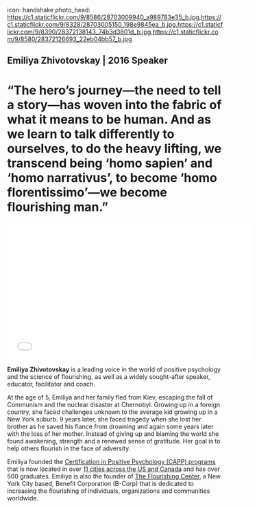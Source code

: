 icon: handshake
photo_head: https://c1.staticflickr.com/9/8586/28703009940_a989783e35_b.jpg,https://c1.staticflickr.com/9/8328/28703005150_198e9845ea_b.jpg,https://c1.staticflickr.com/9/8390/28372138143_74b3d3801d_b.jpg,https://c1.staticflickr.com/9/8580/28372126693_22eb04bb57_b.jpg

## Emiliya Zhivotovskay | 2016 Speaker

# “The hero’s journey—the need to tell a story—has woven into the fabric of what it means to be human. And as we learn to talk differently to ourselves, to do the heavy lifting, we transcend being ‘homo sapien’ and ‘homo narrativus’, to become ‘homo florentissimo’—we become flourishing man.”

<div class="zig-zags_blue"></div>

<iframe src="//player.vimeo.com/video/183022706?byline=0&amp;portrait=0&amp;color=adbf27" width="570" height="321" frameborder="0" webkitallowfullscreen mozallowfullscreen allowfullscreen></iframe>

<div class="line-canvas"></div>

**Emiliya Zhivotovskay** is a leading voice in the world of positive psychology and the science of flourishing, as well as a widely sought-after speaker, educator, facilitator and coach.

At the age of 5, Emiliya and her family fled from Kiev, escaping the fall of Communism and the nuclear disaster at Chernobyl. Growing up in a foreign country, she faced challenges unknown to the average kid growing up in a New York suburb. 9 years later, she faced tragedy when she lost her brother as he saved his fiance from drowning and again some years later with the loss of her mother. Instead of giving up and blaming the world she found awakening, strength and a renewed sense of gratitude. Her goal is to help others flourish in the face of adversity.

Emiliya founded the <a href="http://certificateinpositivepsychology.com/" target="_blank">Certification in Positive Psychology (CAPP) programs</a> that is now located in over <a href="http://certificateinpositivepsychology.com/register/" target="_blank">11 cities across the US and Canada</a> and has over 500 graduates. Emiliya is also the founder of <a href="http://theflourishingcenter.com/" target="_blank">The Flourishing Center</a>, a New York City based, Benefit Corporation (B-Corp) that is dedicated to increasing the flourishing of individuals, organizations and communities worldwide. 




































